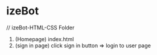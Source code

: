 # izeBot

// izeBot-HTML-CSS Folder

1. (Homepage) index.html
2. (sign in page) click sign in button => login to user page
